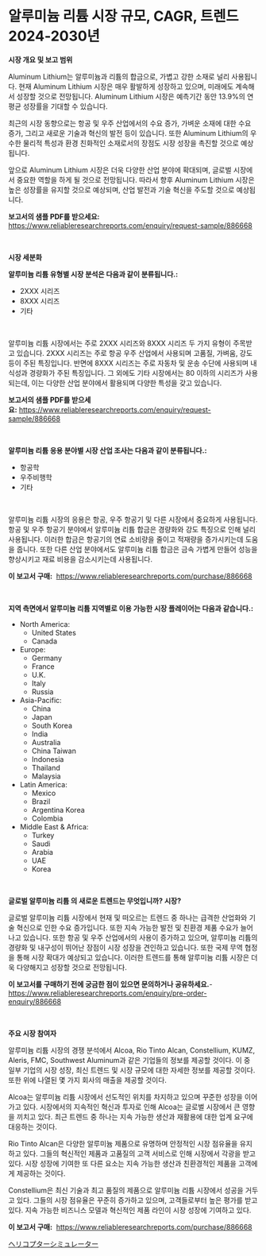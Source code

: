 <p><h1>알루미늄 리튬 시장 규모, CAGR, 트렌드 2024-2030년</h1></p><p><strong>시장 개요 및 보고 범위</strong></p>
<p><p>Aluminum Lithium는 알루미늄과 리튬의 합금으로, 가볍고 강한 소재로 널리 사용됩니다. 현재 Aluminum Lithium 시장은 매우 활발하게 성장하고 있으며, 미래에도 계속해서 성장할 것으로 전망됩니다. Aluminum Lithium 시장은 예측기간 동안 13.9%의 연평균 성장률을 기대할 수 있습니다.</p><p>최근의 시장 동향으로는 항공 및 우주 산업에서의 수요 증가, 가벼운 소재에 대한 수요 증가, 그리고 새로운 기술과 혁신의 발전 등이 있습니다. 또한 Aluminum Lithium의 우수한 물리적 특성과 환경 친화적인 소재로서의 장점도 시장 성장을 촉진할 것으로 예상됩니다.</p><p>앞으로 Aluminum Lithium 시장은 더욱 다양한 산업 분야에 확대되며, 글로벌 시장에서 중요한 역할을 하게 될 것으로 전망됩니다. 따라서 향후 Aluminum Lithium 시장은 높은 성장률을 유지할 것으로 예상되며, 산업 발전과 기술 혁신을 주도할 것으로 예상됩니다.</p></p>
<p><strong>보고서의 샘플 PDF를 받으세요:</strong> <a href="https://www.reliableresearchreports.com/enquiry/request-sample/886668">https://www.reliableresearchreports.com/enquiry/request-sample/886668</a></p>
<p>&nbsp;</p>
<p><strong>시장 세분화</strong></p>
<p><strong>알루미늄 리튬 유형별 시장 분석은 다음과 같이 분류됩니다.:</strong></p>
<p><ul><li>2XXX 시리즈</li><li>8XXX 시리즈</li><li>기타</li></ul></p>
<p>&nbsp;</p>
<p><p>알루미늄 리튬 시장에서는 주로 2XXX 시리즈와 8XXX 시리즈 두 가지 유형이 주목받고 있습니다. 2XXX 시리즈는 주로 항공 우주 산업에서 사용되며 고품질, 가벼움, 강도 등이 주된 특징입니다. 반면에 8XXX 시리즈는 주로 자동차 및 운송 수단에 사용되며 내식성과 경량화가 주된 특징입니다. 그 외에도 기타 시장에서는 80 이하의 시리즈가 사용되는데, 이는 다양한 산업 분야에서 활용되며 다양한 특성을 갖고 있습니다.</p></p>
<p><strong>보고서의 샘플 PDF를 받으세요:</strong>&nbsp;<a href="https://www.reliableresearchreports.com/enquiry/request-sample/886668">https://www.reliableresearchreports.com/enquiry/request-sample/886668</a></p>
<p>&nbsp;</p>
<p><strong> 알루미늄 리튬 응용 분야별 시장 산업 조사는 다음과 같이 분류됩니다.:</strong></p>
<p><ul><li>항공학</li><li>우주비행학</li><li>기타</li></ul></p>
<p>&nbsp;</p>
<p><p>알루미늄 리튬 시장의 응용은 항공, 우주 항공기 및 다른 시장에서 중요하게 사용됩니다. 항공 및 우주 항공기 분야에서 알루미늄 리튬 합금은 경량화와 강도 특징으로 인해 널리 사용됩니다. 이러한 합금은 항공기의 연료 소비량을 줄이고 적재량을 증가시키는데 도움을 줍니다. 또한 다른 산업 분야에서도 알루미늄 리튬 합금은 금속 가볍게 만들어 성능을 향상시키고 재료 비용을 감소시키는데 사용됩니다.</p></p>
<p><strong>이 보고서 구매:</strong>&nbsp; <a href="https://www.reliableresearchreports.com/purchase/886668">https://www.reliableresearchreports.com/purchase/886668</a></p>
<p>&nbsp;</p>
<p><strong>지역 측면에서 알루미늄 리튬 지역별로 이용 가능한 시장 플레이어는 다음과 같습니다.:</strong></p>
<p><ul>
    <li>
        North America:
        <ul>
            <li>United States</li>
            <li>Canada</li>
        </ul>
    </li>
    <li>
        Europe:
        <ul>
            <li>Germany</li>
            <li>France</li>
            <li>U.K.</li>
            <li>Italy</li>
            <li>Russia</li>
        </ul>
    </li>
    <li>
        Asia-Pacific:
        <ul>
            <li>China</li>
            <li>Japan</li>
            <li>South Korea</li>
            <li>India</li>
            <li>Australia</li>
            <li>China Taiwan</li>
            <li>Indonesia</li>
            <li>Thailand</li>
            <li>Malaysia</li>
        </ul>
    </li>
    <li>
        Latin America:
        <ul>
            <li>Mexico</li>
            <li>Brazil</li>
            <li>Argentina Korea</li>
            <li>Colombia</li>
        </ul>
    </li>
    <li>
        Middle East & Africa:
        <ul>
            <li>Turkey</li>
            <li>Saudi</li>
            <li>Arabia</li>
            <li>UAE</li>
            <li>Korea</li>
        </ul>
    </li>
    </ul></p>
<p>&nbsp;</p>
<p><strong>글로벌 알루미늄 리튬 의 새로운 트렌드는 무엇입니까? 시장?</strong></p>
<p><p>글로벌 알루미늄 리튬 시장에서 현재 및 떠오르는 트렌드 중 하나는 급격한 산업화와 기술 혁신으로 인한 수요 증가입니다. 또한 지속 가능한 발전 및 친환경 제품 수요가 늘어나고 있습니다. 또한 항공 및 우주 산업에서의 사용이 증가하고 있으며, 알루미늄 리튬의 경량화 및 내구성이 뛰어난 장점이 시장 성장을 견인하고 있습니다. 또한 국제 무역 협정을 통해 시장 확대가 예상되고 있습니다. 이러한 트렌드를 통해 알루미늄 리튬 시장은 더욱 다양해지고 성장할 것으로 전망됩니다.</p></p>
<p><strong>이 보고서를 구매하기 전에 궁금한 점이 있으면 문의하거나 공유하세요.</strong>- <a href="https://www.reliableresearchreports.com/enquiry/pre-order-enquiry/886668">https://www.reliableresearchreports.com/enquiry/pre-order-enquiry/886668</a></p>
<p>&nbsp;</p>
<p><strong>주요 시장 참여자</strong></p>
<p><p>알루미늄 리튬 시장의 경쟁 분석에서 Alcoa, Rio Tinto Alcan, Constellium, KUMZ, Aleris, FMC, Southwest Aluminum과 같은 기업들의 정보를 제공할 것이다. 이 중 일부 기업의 시장 성장, 최신 트렌드 및 시장 규모에 대한 자세한 정보를 제공할 것이다. 또한 위에 나열된 몇 가지 회사의 매출을 제공할 것이다.</p><p>Alcoa는 알루미늄 리튬 시장에서 선도적인 위치를 차지하고 있으며 꾸준한 성장을 이어가고 있다. 시장에서의 지속적인 혁신과 투자로 인해 Alcoa는 글로벌 시장에서 큰 영향을 끼치고 있다. 최근 트렌드 중 하나는 지속 가능한 생산과 재활용에 대한 업계 요구에 대응하는 것이다.</p><p>Rio Tinto Alcan은 다양한 알루미늄 제품으로 유명하며 안정적인 시장 점유율을 유지하고 있다. 그들의 혁신적인 제품과 고품질의 고객 서비스로 인해 시장에서 각광을 받고 있다. 시장 성장에 기여한 또 다른 요소는 지속 가능한 생산과 친환경적인 제품을 고객에게 제공하는 것이다.</p><p>Constellium은 최신 기술과 최고 품질의 제품으로 알루미늄 리튬 시장에서 성공을 거두고 있다. 그들의 시장 점유율은 꾸준히 증가하고 있으며, 고객들로부터 높은 평가를 받고 있다. 지속 가능한 비즈니스 모델과 혁신적인 제품 라인이 시장 성장에 기여하고 있다.</p></p>
<p><strong>이 보고서 구매:</strong>&nbsp;&nbsp;<a href="https://www.reliableresearchreports.com/purchase/886668">https://www.reliableresearchreports.com/purchase/886668</a></p>
<p><p><a href="https://github.com/Sophiaard2003/Market-Research-Report-List-1/blob/main/647439417401.md">ヘリコプターシミュレーター</a></p></p>
